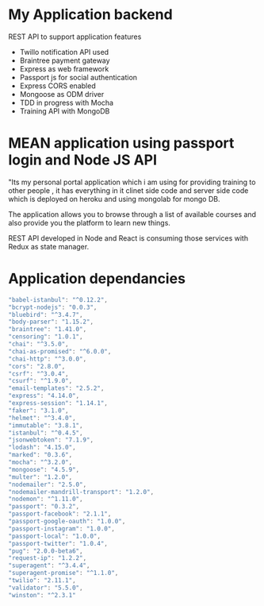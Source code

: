# My Application backend

REST API to support application features

  - Twillo notification API used
  - Braintree payment gateway
  - Express as web framework
  - Passport js for social authentication
  - Express CORS enabled
  - Mongoose as ODM driver
  - TDD in progress with Mocha
  - Training API with MongoDB

# MEAN application using passport login and Node JS API #

"Its my personal portal application which i am using for providing training to other people , it has everything in it clinet side code and server side code which is deployed on heroku and using mongolab for mongo DB.

The application allows you to browse through a list of available courses and also provide you the platform to learn new things.

REST API developed in Node and React is consuming those services with Redux as state manager.

# Application dependancies
```javascript
"babel-istanbul": "^0.12.2",
"bcrypt-nodejs": "0.0.3",
"bluebird": "^3.4.7",
"body-parser": "1.15.2",
"braintree": "1.41.0",
"censoring": "1.0.1",
"chai": "^3.5.0",
"chai-as-promised": "^6.0.0",
"chai-http": "^3.0.0",
"cors": "2.8.0",
"csrf": "^3.0.4",
"csurf": "^1.9.0",
"email-templates": "2.5.2",
"express": "4.14.0",
"express-session": "1.14.1",
"faker": "3.1.0",
"helmet": "^3.4.0",
"immutable": "3.8.1",
"istanbul": "^0.4.5",
"jsonwebtoken": "7.1.9",
"lodash": "4.15.0",
"marked": "0.3.6",
"mocha": "^3.2.0",
"mongoose": "4.5.9",
"multer": "1.2.0",
"nodemailer": "2.5.0",
"nodemailer-mandrill-transport": "1.2.0",
"nodemon": "^1.11.0",
"passport": "0.3.2",
"passport-facebook": "2.1.1",
"passport-google-oauth": "1.0.0",
"passport-instagram": "1.0.0",
"passport-local": "1.0.0",
"passport-twitter": "1.0.4",
"pug": "2.0.0-beta6",
"request-ip": "1.2.2",
"superagent": "^3.4.4",
"superagent-promise": "^1.1.0",
"twilio": "2.11.1",
"validator": "5.5.0",
"winston": "^2.3.1"
```
